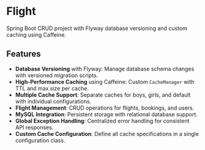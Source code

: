 # Flight
Spring Boot CRUD project with Flyway database versioning and custom caching using Caffeine.
##  Features

-  **Database Versioning** with Flyway: Manage database schema changes with versioned migration scripts.  
-  **High-Performance Caching** using Caffeine: Custom `CacheManager` with TTL and max size per cache.  
-  **Multiple Cache Support**: Separate caches for boys, girls, and default with individual configurations.  
-  **Flight Management**: CRUD operations for flights, bookings, and users.  
-  **MySQL Integration**: Persistent storage with relational database support.
-  **Global Exception Handling**: Centralized error handling for consistent API responses. 
-  **Custom Cache Configuration**: Define all cache specifications in a single configuration class.  


